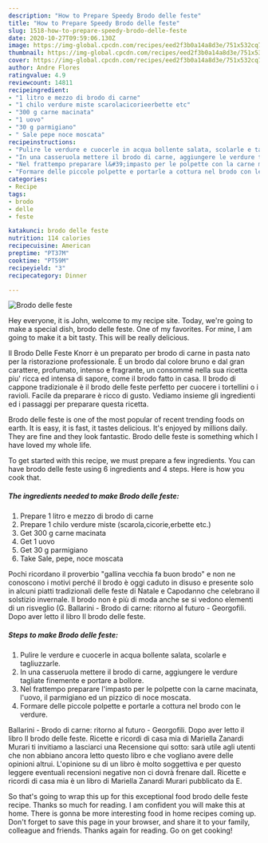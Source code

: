 ```yaml
---
description: "How to Prepare Speedy Brodo delle feste"
title: "How to Prepare Speedy Brodo delle feste"
slug: 1518-how-to-prepare-speedy-brodo-delle-feste
date: 2020-10-27T09:59:06.130Z
image: https://img-global.cpcdn.com/recipes/eed2f3b0a14a8d3e/751x532cq70/brodo-delle-feste-recipe-main-photo.jpg
thumbnail: https://img-global.cpcdn.com/recipes/eed2f3b0a14a8d3e/751x532cq70/brodo-delle-feste-recipe-main-photo.jpg
cover: https://img-global.cpcdn.com/recipes/eed2f3b0a14a8d3e/751x532cq70/brodo-delle-feste-recipe-main-photo.jpg
author: Andre Flores
ratingvalue: 4.9
reviewcount: 14811
recipeingredient:
- "1 litro e mezzo di brodo di carne"
- "1 chilo verdure miste scarolacicorieerbette etc"
- "300 g carne macinata"
- "1 uovo"
- "30 g parmigiano"
- " Sale pepe noce moscata"
recipeinstructions:
- "Pulire le verdure e cuocerle in acqua bollente salata, scolarle e tagliuzzarle."
- "In una casseruola mettere il brodo di carne, aggiungere le verdure tagliate finemente e portare a bollore."
- "Nel frattempo preparare l&#39;impasto per le polpette con la carne macinata, l&#39;uovo, il parmigiano ed un pizzico di noce moscata."
- "Formare delle piccole polpette e portarle a cottura nel brodo con le verdure."
categories:
- Recipe
tags:
- brodo
- delle
- feste

katakunci: brodo delle feste 
nutrition: 114 calories
recipecuisine: American
preptime: "PT37M"
cooktime: "PT59M"
recipeyield: "3"
recipecategory: Dinner

---
```



![Brodo delle feste](https://img-global.cpcdn.com/recipes/eed2f3b0a14a8d3e/751x532cq70/brodo-delle-feste-recipe-main-photo.jpg)

Hey everyone, it is John, welcome to my recipe site. Today, we're going to make a special dish, brodo delle feste. One of my favorites. For mine, I am going to make it a bit tasty. This will be really delicious.

Il Brodo Delle Feste Knorr è un preparato per brodo di carne in pasta nato per la ristorazione professionale. È un brodo dal colore bruno e dal gran carattere, profumato, intenso e fragrante, un consommé nella sua ricetta piu&#39; ricca ed intensa di sapore, come il brodo fatto in casa. Il brodo di cappone tradizionale è il brodo delle feste perfetto per cuocere i tortellini o i ravioli. Facile da preparare è ricco di gusto. Vediamo insieme gli ingredienti ed i passaggi per preparare questa ricetta.

Brodo delle feste is one of the most popular of recent trending foods on earth. It is easy, it is fast, it tastes delicious. It's enjoyed by millions daily. They are fine and they look fantastic. Brodo delle feste is something which I have loved my whole life.


To get started with this recipe, we must prepare a few ingredients. You can have brodo delle feste using 6 ingredients and 4 steps. Here is how you cook that.

<!--inarticleads1-->

##### The ingredients needed to make Brodo delle feste:

1. Prepare 1 litro e mezzo di brodo di carne
1. Prepare 1 chilo verdure miste (scarola,cicorie,erbette etc.)
1. Get 300 g carne macinata
1. Get 1 uovo
1. Get 30 g parmigiano
1. Take  Sale, pepe, noce moscata


Pochi ricordano il proverbio &#34;gallina vecchia fa buon brodo&#34; e non ne conoscono i motivi perché il brodo è oggi caduto in disuso e presente solo in alcuni piatti tradizionali delle feste di Natale e Capodanno che celebrano il solstizio invernale. Il brodo non è più di moda anche se si vedono elementi di un risveglio (G. Ballarini - Brodo di carne: ritorno al futuro - Georgofili. Dopo aver letto il libro Il brodo delle feste. 

<!--inarticleads2-->

##### Steps to make Brodo delle feste:

1. Pulire le verdure e cuocerle in acqua bollente salata, scolarle e tagliuzzarle.
1. In una casseruola mettere il brodo di carne, aggiungere le verdure tagliate finemente e portare a bollore.
1. Nel frattempo preparare l&#39;impasto per le polpette con la carne macinata, l&#39;uovo, il parmigiano ed un pizzico di noce moscata.
1. Formare delle piccole polpette e portarle a cottura nel brodo con le verdure.


Ballarini - Brodo di carne: ritorno al futuro - Georgofili. Dopo aver letto il libro Il brodo delle feste. Ricette e ricordi di casa mia di Mariella Zanardi Murari ti invitiamo a lasciarci una Recensione qui sotto: sarà utile agli utenti che non abbiano ancora letto questo libro e che vogliano avere delle opinioni altrui. L&#39;opinione su di un libro è molto soggettiva e per questo leggere eventuali recensioni negative non ci dovrà frenare dall. Ricette e ricordi di casa mia è un libro di Mariella Zanardi Murari pubblicato da E. 

So that's going to wrap this up for this exceptional food brodo delle feste recipe. Thanks so much for reading. I am confident you will make this at home. There is gonna be more interesting food in home recipes coming up. Don't forget to save this page in your browser, and share it to your family, colleague and friends. Thanks again for reading. Go on get cooking!
